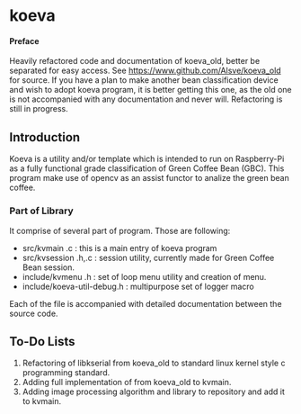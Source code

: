 # koeva

#### Preface
Heavily refactored code and documentation of koeva_old, better be separated for easy access. See https://www.github.com/Alsve/koeva_old for source. If you have a plan to make another bean classification device and wish to adopt koeva program, it is better getting this one, as the old one is not accompanied with any documentation and never will.
Refactoring is still in progress.

## Introduction
Koeva is a utility and/or template which is intended to run on Raspberry-Pi as a fully functional grade classification of Green Coffee Bean (GBC). This program make use of opencv as an assist functor to analize the green bean coffee. 

### Part of Library
It comprise of several part of program. Those are following:

* src/kvmain .c : this is a main entry of koeva program
* src/kvsession .h,.c : session utility, currently made for Green Coffee Bean session.
* include/kvmenu .h : set of loop menu utility and creation of menu.
* include/koeva-util-debug.h : multipurpose set of logger macro

Each of the file is accompanied with detailed documentation between the source code.

## To-Do Lists
1. Refactoring of libkserial from koeva_old to standard linux kernel style c programming standard.
2. Adding full implementation of from koeva_old to kvmain.
3. Adding image processing algorithm and library to repository and add it to kvmain.
